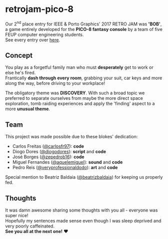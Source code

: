# retrojam-pico-8

Our 2<sup>nd</sup> place entry for IEEE & Porto Graphics' 2017 RETRO JAM was **'BOB'**, a game entirely developed for the **PICO-8 fantasy console** by a team of five FEUP computer engineering students.  
See every entry over [here](https://github.com/AJRamos308/RetroJam-Submissions).

## Concept
You play as a forgetful family man who must **desperately** get to work or else he's fired.  
Frantically **dash through every room**, grabbing your suit, car keys and more along the way, before driving to your workplace!  

The obligatory theme was **DISCOVERY**. With such a broad topic we preferred to separate ourselves from maybe the more direct space exploration, tomb raiding experiences and apply the 'finding' aspect to a more **unusual theme**.

## Team
This project was made possible due to these blokes' dedication:  
<ul>
  <li>Carlos Freitas (<a href=https://github.com/carlosFr97>@carlosfr97</a>): <strong>code</strong></li>
  <li>Diogo Dores (<a href=https://github.com/diogodores>@diogodores</a>): <strong>script</strong> and <strong>code</strong></li>
  <li>José Borges (<a href=https://github.com/carlosFr97>@zepedrob16</a>): <strong>code</strong></li>
  <li>Miguel Fernandes (<a href=https://github.com/aquelemiguel>@aquelemiguel</a>): <strong>sound</strong> and <strong>code</strong></li>
  <li>Pedro Reis (<a href=https://github.com/veryprofessionaldodo>@veryprofessionaldodo</a>): <strong>art</strong> and <strong>code</strong></li>
</ul>

Special mention to Beatriz Baldaia ([@beatrizbaldaia](https://github.com/BeatrizBaldaia)) for keeping us properly fed.

## Thoughts
It was damn awesome sharing some thoughts with you all - everyone was super nice!  
Hopefully my sentences made sense even though I was sleep deprived and very poorly caffeinated.  
**See you all at the next one!** :heart:
